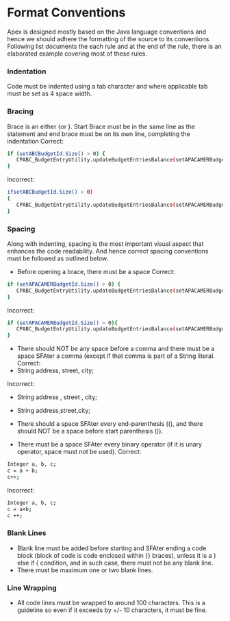 # Format Conventions

Apex is designed mostly based on the Java language conventions and hence we should adhere the formatting of the source to its conventions. Following list documents the each rule and at the end of the rule, there is an elaborated example covering most of these rules.

###  Indentation
Code must be indented using a tab character and where applicable tab must be set as 4 space width.

### Bracing
Brace is an either {or }.
Start Brace must be in the same line as the statement and end brace must be on its own line, completing the indentation
Correct:
```sh
if (setABCBudgetId.Size() > 0) {
   CPABC_BudgetEntryUtility.updateBudgetEntriesBalance(setAPACAMERBudgetId);
}
```
Incorrect:
```sh
ifsetABCBudgetId.Size() > 0)
{
   CPABC_BudgetEntryUtility.updateBudgetEntriesBalance(setAPACAMERBudgetId);
}
```
###	Spacing
Along with indenting, spacing is the most important visual aspect that enhances the code readability. And hence correct spacing conventions must be followed as outlined below.
- Before opening a brace, there must be a space
Correct:
```sh
if (setAPACAMERBudgetId.Size() > 0) {
   CPABC_BudgetEntryUtility.updateBudgetEntriesBalance(setAPACAMERBudgetId);
}
```
Incorrect:
```sh
if (setAPACAMERBudgetId.Size() > 0){
   CPABC_BudgetEntryUtility.updateBudgetEntriesBalance(setAPACAMERBudgetId);
}
```
- There should NOT be any space before a comma and there must be a space SFAter a comma (except if that comma is part of a String literal.
Correct:
- String address, street, city;

Incorrect:
-	String address , street , city;
-	String address,street,city;

- There should a space SFAter every end-parenthesis ((), and there should NOT be a space before start parenthesis ()).

- There must be a space SFAter every binary operator (if it is unary operator, space must not be used).
Correct:
```sh
Integer a, b, c;
c = a + b;
c++;
```
Incorrect:
```sh
Integer a, b, c;
c = a+b;
c ++;
```
### Blank Lines
- Blank line must be added before starting and SFAter ending a code block (block of code is code enclosed within {} braces), unless it is a } else if { condition, and in such case, there must not be any blank line.
- There must be maximum one or two blank lines.
###	Line Wrapping
- All code lines must be wrapped to around 100 characters. This is a guideline so even if it exceeds by +/- 10 characters, it must be fine.

